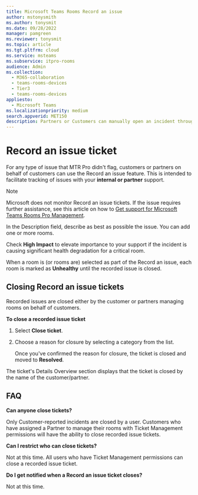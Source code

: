 ```yaml
---
title: Microsoft Teams Rooms Record an issue
author: mstonysmith
ms.author: tonysmit
ms.date: 09/28/2022
manager: pamgreen
ms.reviewer: tonysmit
ms.topic: article
ms.tgt.pltfrm: cloud
ms.service: msteams
ms.subservice: itpro-rooms
audience: Admin
ms.collection: 
  - M365-collaboration
  - teams-rooms-devices
  - Tier3
  - teams-rooms-devices
appliesto: 
  - Microsoft Teams
ms.localizationpriority: medium
search.appverid: MET150
description: Partners or Customers can manually open an incident through "Record an issue" to ensure accurate reporting of Room health in the Pro Management portal.
---
```


# Record an issue ticket

For any type of issue that MTR Pro didn't flag, customers or partners on behalf of customers can use the Record an issue feature. This is intended to facilitate tracking of issues with your **internal or partner** support. 

> [!NOTE]
> Microsoft does not monitor Record an issue tickets. If the issue requires further assistance, see this article on how to [Get support for Microsoft Teams Rooms Pro Management](https://aka.ms/mtrp/openingTickets).

In the Description field, describe as best as possible the issue. You can add one or more rooms.

Check **High Impact** to elevate importance to your support if the incident is causing significant health degradation for a critical room.

When a room is (or rooms are) selected as part of the Record an issue, each room is marked as **Unhealthy** until the recorded issue is closed.

## Closing Record an issue tickets

Recorded issues are closed either by the customer or partners managing rooms on behalf of customers.

**To close a recorded issue ticket**

1. Select **Close ticket**.

2. Choose a reason for closure by selecting a category from the list.

   Once you've confirmed the reason for closure, the ticket is closed and moved to **Resolved**.

The ticket's Details Overview section displays that the ticket is closed by the name of the customer/partner.  

## FAQ

**Can anyone close tickets?**

Only Customer-reported incidents are closed by a user. Customers who have assigned a Partner to manage their rooms with Ticket Management permissions will have the ability to close recorded issue tickets.

**Can I restrict who can close tickets?**

Not at this time. All users who have Ticket Management permissions can close a recorded issue ticket.

**Do I get notified when a Record an issue ticket closes?**

Not at this time.
